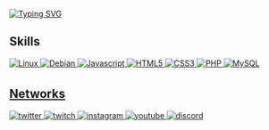 [![Typing SVG](https://readme-typing-svg.herokuapp.com?color=357b5c&lines=Hi+!+Im+ivn+🖋;Visit+my+website+%3A+winveer.com+;And+enjoy+it+!+🖤)](https://git.io/typing-svg)

## Skills
<a href="#" target="_blank">
<img alt="Linux" src="https://img.shields.io/badge/Linux-43b581?style=for-the-badge&logo=linux&logoColor=121212" style="margin-bottom: 5px;"/>
</a>
<a href="#" target="_blank">
<img alt="Debian" src="https://img.shields.io/badge/debian-357b5c?style=for-the-badge&logo=debian&logoColor=121212" style="margin-bottom: 5px;"/>
</a>
<a href="#" target="_blank">
<img alt="Javascript" src="https://img.shields.io/badge/javascript-357b5c?style=for-the-badge&logo=javascript&logoColor=121212" style="margin-bottom: 5px;"/>
</a>
<a href="#" target="_blank">
<img alt="HTML5" src="https://img.shields.io/badge/html5-357b5c.svg?style=for-the-badge&logo=html5&logoColor=121212" style="margin-bottom: 5px;"/>
</a>
<a href="#" target="_blank">
<img alt="CSS3" src="https://img.shields.io/badge/css3-357b5c.svg?style=for-the-badge&logo=css3&logoColor=121212" style="margin-bottom: 5px;"/>
</a>
<a href="#" target="_blank">
<img alt="PHP" src="https://img.shields.io/badge/php-357b5c?style=for-the-badge&logo=php&logoColor=121212" style="margin-bottom: 5px;"/>
</a>
<a href="#" target="_blank">
<img alt="MySQL" src="https://img.shields.io/badge/mysql-357b5c.svg?style=for-the-badge&logo=mysql&logoColor=121212" style="margin-bottom: 5px;"/>
<br/>

## Networks
<a href="https://twitter.com/inverssed" target="_blank">
<img src=https://img.shields.io/badge/twitter-121212.svg?&style=for-the-badge&logo=twitter&logoColor=357b5c alt=twitter style="margin-bottom: 5px;" />
</a>
<a href="https://twitch.com/inverssed" target="_blank">
<img src=https://img.shields.io/badge/twitch-121212.svg?&style=for-the-badge&logo=twitch&logoColor=357b5c alt=twitch style="margin-bottom: 5px;" />
</a>
<a href="https://www.instagram.com/c/inverssed/" target="_blank">
<img src=https://img.shields.io/badge/instagram-121212.svg?&style=for-the-badge&logo=instagram&logoColor=357b5c alt=instagram style="margin-bottom: 5px;" /> 
</a>
<a href="https://www.youtube.com/c/inverssed/" target="_blank">
<img src=https://img.shields.io/badge/youtube-121212.svg?&style=for-the-badge&logo=youtube&logoColor=357b5c alt=youtube style="margin-bottom: 5px;" />
</a>  
<a href="https://discord.gg/orange" target="_blank">
<img src=https://img.shields.io/badge/discord-121212.svg?&style=for-the-badge&logo=discord&logoColor=357b5c alt=discord style="margin-bottom: 5px;" />
</a> 
<br/>   
